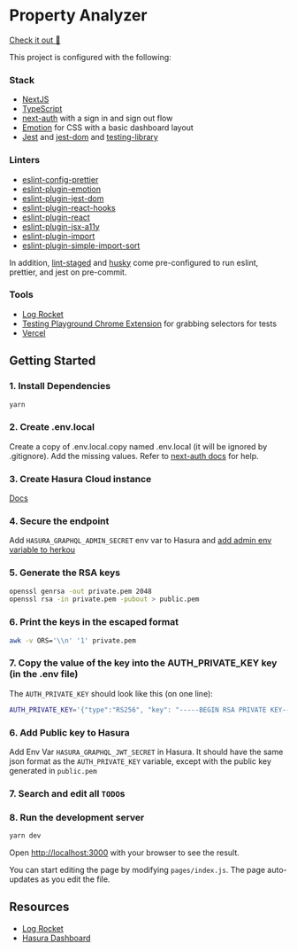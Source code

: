 # Property Analyzer
[Check it out 🚀](https://property-analyzer.vercel.app/)


This project is configured with the following:
### Stack
* [NextJS](https://nextjs.org/docs/getting-started)
* [TypeScript](https://www.typescriptlang.org/docs)
* [next-auth](https://next-auth.js.org/getting-started/example) with a sign in and sign out flow
* [Emotion](https://emotion.sh/docs/introduction) for CSS with a basic dashboard layout
* [Jest](https://jestjs.io/docs/en/getting-started) and [jest-dom](https://github.com/testing-library/jest-dom) and [testing-library](https://testing-library.com/docs/react-testing-library/example-intro)

### Linters
* [eslint-config-prettier](https://www.npmjs.com/package/eslint-config-prettier)
* [eslint-plugin-emotion](https://emotion.sh/docs/eslint-plugin-emotion)
* [eslint-plugin-jest-dom](https://github.com/testing-library/eslint-plugin-jest-dom)
* [eslint-plugin-react-hooks](https://www.npmjs.com/package/eslint-plugin-react-hooks)
* [eslint-plugin-react](https://www.npmjs.com/package/eslint-plugin-react)
* [eslint-plugin-jsx-a11y](https://www.npmjs.com/package/eslint-plugin-jsx-a11y)
* [eslint-plugin-import](https://github.com/benmosher/eslint-plugin-import/)
* [eslint-plugin-simple-import-sort](https://github.com/lydell/eslint-plugin-simple-import-sort)

In addition, [lint-staged](https://github.com/okonet/lint-staged) and [husky](https://www.npmjs.com/package/husky) come pre-configured to run eslint, prettier, and jest on pre-commit.

### Tools
* [Log Rocket](https://app.logrocket.com/)
* [Testing Playground Chrome Extension](https://chrome.google.com/webstore/detail/testing-playground/hejbmebodbijjdhflfknehhcgaklhano?hl=en) for grabbing selectors for tests
* [Vercel](https://vercel.com/tylerbecks/property-analyzer)

## Getting Started

### 1. **Install Dependencies**
```bash
yarn
```

### 2. **Create .env.local**
Create a copy of .env.local.copy named .env.local (it will be ignored by .gitignore). Add the missing values.  Refer to [next-auth docs](https://next-auth.js.org/providers/google) for help.

### 3. **Create Hasura Cloud instance**
[Docs](https://hasura.io/docs/1.0/graphql/cloud/getting-started/index.html#cloud-getting-started)

### 4. **Secure the endpoint**
Add `HASURA_GRAPHQL_ADMIN_SECRET` env var to Hasura and [add admin env variable to herkou](https://hasura.io/docs/1.0/graphql/core/deployment/deployment-guides/heroku.html#add-an-admin-secret)

### 5. **Generate the RSA keys**
```sh
openssl genrsa -out private.pem 2048
openssl rsa -in private.pem -pubout > public.pem
```

### 6. **Print the keys in the escaped format**
```sh
awk -v ORS='\\n' '1' private.pem
```

### 7. **Copy the value of the key into the AUTH_PRIVATE_KEY key (in the .env file)**
The `AUTH_PRIVATE_KEY` should look like this (on one line):
```sh
AUTH_PRIVATE_KEY='{"type":"RS256", "key": "-----BEGIN RSA PRIVATE KEY-----\nMIIEowIBAAKCAQEA0U3NR0eyMehHBlx6DK5sJ+Pys9dTWf558kpKVeQvL2oIZEY3\nLvS3/jdrIm/dU4WrIGPki1r/AWXQAyBZ2FKnZROcUWN0IqdmxrC5zTDymuscqhKX\nqxjSwrwOVWHc+zWWmXCQGmDdoCokXd9ZW66nA0BN66MdMC2+d5GrZdKUF305dpzT\nUdzDE12/XwOEUalCM0703eGu8zFwutLYc3+vf2CFOQ1z+rvDQD4N2aZABKTxZRtE\nkMHljnoyKlF9rljNzT/5N8YQE7qn4pBh6CMa1zcSilk9nhgl55n/Kjn2xMieWdIa\nlaOEKw1LqqIjiT1ESkAKfPaIoSSnmTaYy78gbwIDAQABAoIBAF+3t+AYLqraMdj7\n46j2/2lCupR6LZkjYntmdBZRky6YzBunbMchjR9KEsmd5Na0c20NodAFHkdyWy2C\n1vOx4PG9hShHVi4e5kaJPX9UGi60xNgWRpwtbv01aUysw5VyjVvAeXZGxDPh8d2o\nLcJa3fADsV7IqqmE0ez2hi67nZQbkbEUbKs7aGfCE6srCfjCfOadfNnto9+7qDjJ\nnd4rK18H1rBSLTqj4T7wd1K8THgo25vjEuVRbGsEVrNB/B1Dz0pdOqhqukzixfcS\nVL/7uYDXehLasmUQu2VtMFsLqDpAbQgvpoNnzeZuB0WARvygSi/n4t+pCi84hXXe\na1m/01kCgYEA6+i5FwJAPxe2oCc0iignHjA20itTalyUhgJrLa8tTs721GJ3ku0A\n/EJVgmoNOLCQnZMldWvEDGmf6QuaWitq8ZWK/0BmHrEjbDA7m1fPdf3hrNx6eH/i\nazxjAoWA/u0yZg6QvUC7hSOO6WEpFYGuc2+/mHlnm5RLdL3QNIlHyyUCgYEA4yEI\n2deZ9MgmxbnFc76u7VhT1lc1MHpuAcDR3hqKT9xH2fTBaTDpVqeFbQJR5Hu+ZqgT\nL3+zV5kzIz3RaNMGN1IaxDEEx+tDnL9aw8sqawauWZtp7W2EeFvtP8uhHiBWpqVl\nvus6Gpl6hpNg6X96vHRcW+mB13I/h5YWA25EEwMCgYA5YbkrvJNuBVGZsQ+Zj1y8\nfhPHmVxH4c8KranuSc7mfXcSgAT/ywBTW7s65prisCfs/C6/WgAs2MBZykW4Kxlv\nO+W8Yqi0THgGR9En3vsKgz+ScWqkxs6HMQAQS/LtjzqUEnToY8d5AgYwBD8fCRUq\n5QKgjt9Bu5eDBOyQ6td4tQKBgBtDrOdRfTaoDBdyHGSvgBoXn0C8iTL/j1MAjXDG\n6NF7VNiyC8GP0ILJazfRrnjp7cou5Nav0pxyVHQniIq3wihD39irNbK16BDZ25Bj\nQ/1C+Qzing2VNvCnwEwHKpkOMrigZB1N6VSmFdIvwNNmrRoQMcIKvr5ZBY1GE/Bn\nfR53AoGBAIXaWIoDW5d9XwFa8HdxkgMPyLlizckZKyXASYEGWD2VU8P1NwA/bZ1t\nymioQPRJymTBfUL6E44Ebwx25DezjYEun1yqouZ+WZBlsEYtssffzTs2IocZ6aCN\nYfzt3orUEI/rWbRSqYFEuOntzzf3a7r3MtDU41e7iXcNkRSxCAIV\n-----END RSA PRIVATE KEY-----\n"}'
```

### **6. Add Public key to Hasura**
Add Env Var `HASURA_GRAPHQL_JWT_SECRET` in Hasura. It should have the same json format as the `AUTH_PRIVATE_KEY` variable, except with the public key generated in `public.pem`

### **7. Search and edit all `TODO`s**

### **8. Run the development server**

```bash
yarn dev
```

Open [http://localhost:3000](http://localhost:3000) with your browser to see the result.

You can start editing the page by modifying `pages/index.js`. The page auto-updates as you edit the file.

## Resources
* [Log Rocket](https://app.logrocket.com/mg0tep/scaffolding/)
* [Hasura Dashboard](https://cloud.hasura.io/projects)
